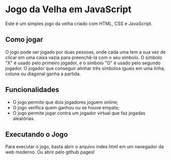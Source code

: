 # Jogo da Velha em JavaScript

Este é um simples jogo da velha criado com HTML, CSS e JavaScript.

## Como jogar

O jogo pode ser jogado por duas pessoas, onde cada uma tem a sua vez de clicar em uma caixa vazia para preenchê-la com o seu símbolo. O símbolo "X" é usado pelo primeiro jogador, e o símbolo "O" é usado pelo segundo jogador. O jogador que conseguir alinhar três símbolos iguais em uma linha, coluna ou diagonal ganha a partida.

## Funcionalidades

- O jogo permite que dois jogadores joguem online;
- O jogo verifica quem ganhou ou se houve empate;
- O jogo permite jogar contra um jogador virtual que faz jogadas aleatórias.

## Executando o Jogo

Para executar o jogo, basta abrir o arquivo index.html em um navegador da web moderno. Ou abrir pelo github pages!
